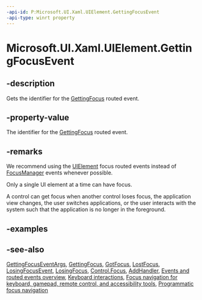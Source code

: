 ```yaml
---
-api-id: P:Microsoft.UI.Xaml.UIElement.GettingFocusEvent
-api-type: winrt property
---
```


<!-- Property syntax.
public RoutedEvent GettingFocusEvent { get; }
-->

# Microsoft.UI.Xaml.UIElement.GettingFocusEvent

## -description

Gets the identifier for the [GettingFocus](uielement_gettingfocus.md) routed event.

## -property-value

The identifier for the [GettingFocus](uielement_gettingfocus.md) routed event.

## -remarks

We recommend using the [UIElement](../microsoft.ui.xaml/uielement.md) focus routed events instead of [FocusManager](../microsoft.ui.xaml.input/focusmanager.md) events whenever possible.

Only a single UI element at a time can have focus.

A control can get focus when another control loses focus, the application view changes, the user switches applications, or the user interacts with the system such that the application is no longer in the foreground.

## -examples

## -see-also

[GettingFocusEventArgs](../microsoft.ui.xaml.input/gettingfocuseventargs.md), [GettingFocus](uielement_gettingfocus.md), [GotFocus](uielement_gotfocus.md), [LostFocus](uielement_lostfocus.md), [LosingFocusEvent](uielement_losingfocusevent.md), [LosingFocus](uielement_losingfocus.md), [Control.Focus](/uwp/api/windows.ui.xaml.controls.control.focus(windows.ui.xaml.focusstate)), [AddHandler](uielement_addhandler_1350394113.md), [Events and routed events overview](/windows/uwp/xaml-platform/events-and-routed-events-overview), [Keyboard interactions](/windows/apps/design/input/keyboard-interactions), [Focus navigation for keyboard, gamepad, remote control, and accessibility tools](/windows/apps/design/input/focus-navigation), [Programmatic focus navigation](/windows/apps/design/input/focus-navigation-programmatic)

